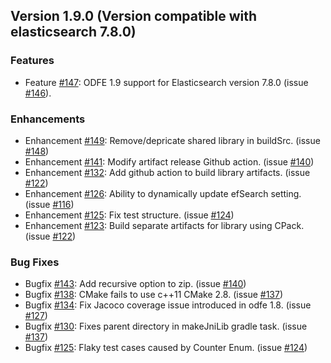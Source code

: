## Version 1.9.0 (Version compatible with elasticsearch 7.8.0)
### Features
* Feature [#147](https://github.com/opendistro-for-elasticsearch/k-NN/pull/147): ODFE 1.9 support for Elasticsearch version 7.8.0 (issue [#146](https://github.com/opendistro-for-elasticsearch/k-NN/issues/146)).

### Enhancements
* Enhancement [#149](https://github.com/opendistro-for-elasticsearch/k-NN/pull/149): Remove/depricate shared library in buildSrc. (issue [#148](https://github.com/opendistro-for-elasticsearch/k-NN/issues/96))
* Enhancement [#141](https://github.com/opendistro-for-elasticsearch/k-NN/pull/141): Modify artifact release Github action. (issue [#140](https://github.com/opendistro-for-elasticsearch/k-NN/issues/140))
* Enhancement [#132](https://github.com/opendistro-for-elasticsearch/k-NN/pull/132): Add github action to build library artifacts. (issue [#122](https://github.com/opendistro-for-elasticsearch/k-NN/issues/122))
* Enhancement [#126](https://github.com/opendistro-for-elasticsearch/k-NN/pull/126): Ability to dynamically update efSearch setting. (issue [#116](https://github.com/opendistro-for-elasticsearch/k-NN/issues/116))
* Enhancement [#125](https://github.com/opendistro-for-elasticsearch/k-NN/pull/125): Fix test structure. (issue [#124](https://github.com/opendistro-for-elasticsearch/k-NN/issues/124))
* Enhancement [#123](https://github.com/opendistro-for-elasticsearch/k-NN/pull/123): Build separate artifacts for library using CPack. (issue [#122](https://github.com/opendistro-for-elasticsearch/k-NN/issues/122))

### Bug Fixes
* Bugfix [#143](https://github.com/opendistro-for-elasticsearch/k-NN/pull/143): Add recursive option to zip. (issue [#140](https://github.com/opendistro-for-elasticsearch/k-NN/issues/140))
* Bugfix [#138](https://github.com/opendistro-for-elasticsearch/k-NN/pull/138): CMake fails to use c++11 CMake 2.8. (issue [#137](https://github.com/opendistro-for-elasticsearch/k-NN/issues/137))
* Bugfix [#134](https://github.com/opendistro-for-elasticsearch/k-NN/pull/134): Fix Jacoco coverage issue introduced in odfe 1.8. (issue [#127](https://github.com/opendistro-for-elasticsearch/k-NN/issues/127))
* Bugfix [#130](https://github.com/opendistro-for-elasticsearch/k-NN/pull/130): Fixes parent directory in makeJniLib gradle task. (issue [#137](https://github.com/opendistro-for-elasticsearch/k-NN/issues/137))
* Bugfix [#125](https://github.com/opendistro-for-elasticsearch/k-NN/pull/125): Flaky test cases caused by Counter Enum. (issue [#124](https://github.com/opendistro-for-elasticsearch/k-NN/issues/124))
